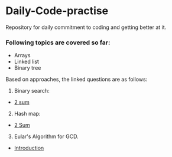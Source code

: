# Daily-Code-practise

Repository for daily commitment to coding and getting better at it.   

### Following topics are covered so far:  
- Arrays
- Linked list
- Binary tree




Based on approaches, the linked questions are as follows: 

1. Binary search:

- [2 sum](https://github.com/PragyaMaroti/Daily-Code-practise/blob/main/2%20pointers:%20brute-%20force%2C%20hash%20map%20and%20binary%20search%20approach.md)



2. Hash map:
- [2 Sum](https://github.com/PragyaMaroti/Daily-Code-practise/blob/main/2%20pointers:%20brute-%20force%2C%20hash%20map%20and%20binary%20search%20approach.md)


3. Eular's Algorithm for GCD.
- [Introduction](https://github.com/PragyaMaroti/Daily-Code-practise/blob/main/GCD/euclid's%20algorithm.md)
